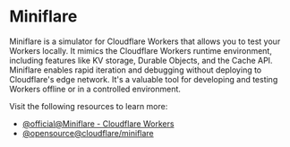 # Miniflare

Miniflare is a simulator for Cloudflare Workers that allows you to test your Workers locally. It mimics the Cloudflare Workers runtime environment, including features like KV storage, Durable Objects, and the Cache API. Miniflare enables rapid iteration and debugging without deploying to Cloudflare's edge network. It's a valuable tool for developing and testing Workers offline or in a controlled environment.

Visit the following resources to learn more:

- [@official@Miniflare - Cloudflare Workers](https://developers.cloudflare.com/workers/testing/miniflare/)
- [@opensource@cloudflare/miniflare](https://github.com/cloudflare/miniflare)
